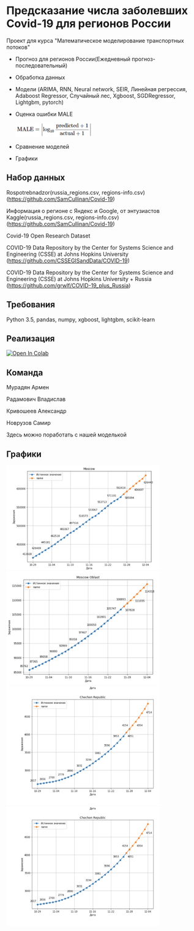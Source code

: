 # Предсказание числа заболевших Covid-19 для регионов России
Проект для курса "Математическое моделирование транспортных потоков"

- Прогноз для регионов России(Ежедневный прогноз-последовательный)
- Обработка данных
- Модели (ARIMA, RNN, Neural network, SEIR, Линейная регрессия, Adaboost Regressor, Случайный лес, Xgboost, SGDRegressor, Lightgbm, pytorch)
- Оценка ошибки MALE 
   
   <img src="https://github.com/SamCullinan/Covid-19/blob/master/images/MALE.png" width="200">
 
- Сравнение моделей
- Графики

## Набор данных
Rospotrebnadzor(russia_regions.csv, regions-info.csv)
(https://github.com/SamCullinan/Covid-19)

Информация о регионе c Яндекс и Google, от энтузиастов Kaggle(russia_regions.csv, regions-info.csv)
(https://github.com/SamCullinan/Covid-19)

Covid-19 Open Research Dataset

COVID-19 Data Repository by the Center for Systems Science and Engineering (CSSE) at Johns Hopkins University
(https://github.com/CSSEGISandData/COVID-19)

COVID-19 Data Repository by the Center for Systems Science and Engineering (CSSE) at Johns Hopkins University + Russia
(https://github.com/grwlf/COVID-19_plus_Russia)

## Требования

Python 3.5, pandas, numpy, xgboost, lightgbm, scikit-learn

 ## Реализация
[![Open In Colab](https://colab.research.google.com/assets/colab-badge.svg)](https://colab.research.google.com/github/yandexdataschool/nlp_course/blob/2020/week11_conversation/seminar_torch.ipynb)

## Команда
Мурадян Армен

Радамович Владислав

Кривошеев Александр

Новрузов Самир

Здесь можно поработать с нашей моделькой

##  Графики

 <img src="https://github.com/SamCullinan/Covid-19/blob/master/images/img1.png" width="400"> <img src="https://github.com/SamCullinan/Covid-19/blob/master/images/img2.png" width="400"> <img src="https://github.com/SamCullinan/Covid-19/blob/master/images/img3.png" width="400">
 <img src="https://github.com/SamCullinan/Covid-19/blob/master/images/img3.png" width="400">
